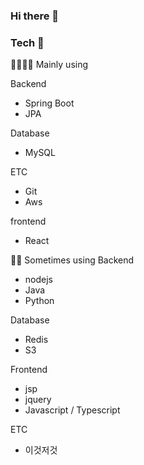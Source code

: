 ### Hi there 👋

<!--
**namchn/namchn** is a ✨ _special_ ✨ repository because its `README.md` (this file) appears on your GitHub profile.

Here are some ideas to get you started:

- 🔭 I’m currently working on ...
- 🌱 I’m currently learning ...
- 👯 I’m looking to collaborate on ...
- 🤔 I’m looking for help with ...
- 💬 Ask me about ...
- 📫 How to reach me: ...
- 😄 Pronouns: ...
- ⚡ Fun fact: ...
-->

### Tech  👋

🔭🌱🧑‍💻 Mainly using

Backend
- Spring Boot
- JPA

Database
- MySQL

ETC
- Git
- Aws

frontend
- React


🌱👀 Sometimes using
Backend
- nodejs
- Java
- Python

Database
- Redis
- S3

Frontend
- jsp
- jquery
- Javascript / Typescript


ETC
-  이것저것

